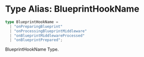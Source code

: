 # Type Alias: BlueprintHookName

```ts
type BlueprintHookName = 
  | "onPreparingBlueprint"
  | "onProcessingBlueprintMiddleware"
  | "onBlueprintMiddlewareProcessed"
  | "onBlueprintPrepared";
```

BlueprintHookName Type.
